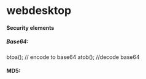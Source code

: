 # webdesktop
#### Security elements
##### Base64:
>
btoa(); // encode to base64
atob(); //decode base64
>
#### MD5:
